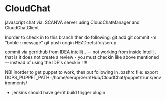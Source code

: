 # CloudChat
javascript chat via. SCANVA server using CloudChatManager and CloudChatClient

Inorder to check in to this branch then do following:
git add <file>
git commit -m "boble : message"
git push origin HEAD:refs/for/serup

commit via gerrithub from IDEA intellij... -- not working from inside Intellij, that is it does not create a review - you must
checkin like above mentioned --  instead of using the IDE's checkin !!!!!

NB!
inorder to get puppet to work, then put following in .bashrc file:
export DOPS_PUPPET_PATH=/home/serup/GerritHub/CloudChat/puppet/trunk/environments/

- jenkins should have gerrit build trigger plugin
